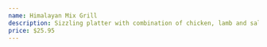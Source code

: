 ```yaml
---
name: Himalayan Mix Grill
description: Sizzling platter with combination of chicken, lamb and salmon.
price: $25.95
---
```

